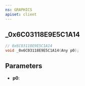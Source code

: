 ```yaml
---
ns: GRAPHICS
apiset: client
---
```

## _0x6C03118E9E5C1A14

```c
// 0x6C03118E9E5C1A14
void _0x6C03118E9E5C1A14(Any p0);
```


## Parameters
* **p0**: